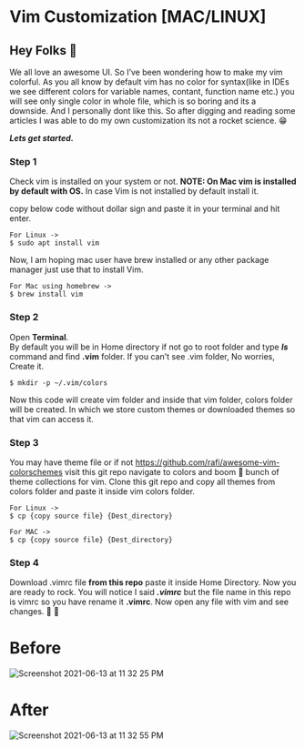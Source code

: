 # Vim Customization **[MAC/LINUX]**

## Hey Folks 👋

We all love an awesome UI. So I’ve been wondering how to make my vim colorful. As you all know by default vim has no color for syntax(like in IDEs we see different colors for variable names, contant, function name etc.) you will see only single color in whole file, which is so boring and its a downside. And I personally dont like this. So after digging and reading some articles I was able to do my own customization its not a rocket science. 😁

***Lets get started.***

### **Step 1**

Check vim is installed on your system or not. **NOTE: On Mac vim is installed by default with OS.** In case Vim is not installed by default install it.

copy below code without dollar sign and paste it in your terminal and hit enter.

    For Linux ->
    $ sudo apt install vim
    
Now, I am hoping mac user have brew installed or any other package manager just use that to install Vim.

    For Mac using homebrew ->
    $ brew install vim
    
### **Step 2**

Open **Terminal**.<br>
By default you will be in Home directory if not go to root folder and type ***ls*** command and find **.vim** folder. If you can't see .vim folder, No worries, Create it.

    $ mkdir -p ~/.vim/colors
    
Now this code will create vim folder and inside that vim folder, colors folder will be created. In which we store custom themes or downloaded themes so that vim can access it.

### **Step 3**

You may have theme file or if not https://github.com/rafi/awesome-vim-colorschemes visit this git repo navigate to colors and boom 🤯 bunch of theme collections for vim. Clone this git repo and copy all themes from colors folder and paste it inside vim colors folder.

    For Linux ->
    $ cp {copy source file} {Dest_directory}

    For MAC ->
    $ cp {copy source file} {Dest_directory}
    
### **Step 4**

Download .vimrc file **from this repo** paste it inside Home Directory. Now you are ready to rock. You will notice I said ***.vimrc*** but the file name in this repo is vimrc so you have rename it **.vimrc**. Now open any file with vim and see changes. 🚀 🚀

# **Before** 
![Screenshot 2021-06-13 at 11 32 25 PM](https://user-images.githubusercontent.com/54282666/121817858-89e1a700-cca1-11eb-80ed-986a2c802afc.jpeg)

# **After**
![Screenshot 2021-06-13 at 11 32 55 PM](https://user-images.githubusercontent.com/54282666/121817817-4424de80-cca1-11eb-8be8-c1afb3868bf6.jpeg)





